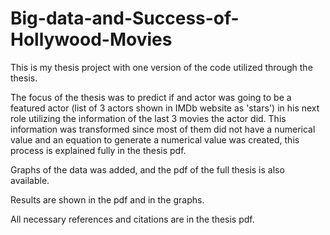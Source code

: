 # Big-data-and-Success-of-Hollywood-Movies

This is my thesis project with one version of the code utilized through the thesis. 


  The focus of the thesis was to predict if and actor was going to be a featured actor (list of 3 actors shown in IMDb website as 'stars') in his next role utilizing the information of the last 3 movies the actor did. This information was transformed since most of them did not have a numerical value and an equation to generate a numerical value was created, this process is explained fully in the thesis pdf. 


Graphs of the data was added, and the pdf of the full thesis is also available.

Results are shown in the pdf and in the graphs.

All necessary  references and citations are in the thesis pdf.
